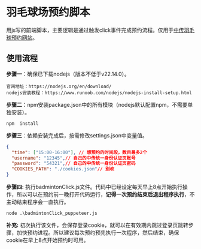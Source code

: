 # 羽毛球场预约脚本
用js写的前端脚本，主要逻辑是通过触发click事件完成预约流程。仅用于[中传羽毛球预约网站](https://workflow.cuc.edu.cn/reservation/fe/site/reservationInfo?id=1293)。
## 使用流程
__步骤一__：确保已下载nodejs（版本不低于v22.14.0）。
```
官网地址：https://nodejs.org/en/download/
nodejs安装教程：https://www.runoob.com/nodejs/nodejs-install-setup.html
```
__步骤二__：npm安装package.json中的所有模块（nodejs默认配置npm，不需要单独安装）。
```
npm  install
```
__步骤三__：依赖安装完成后，按需修改settings.json中变量值。
```json
{
  "time": ["15:00-16:00"], // 想预约的时间段，数目最多2个
  "username": "12345",// 自己的中传统一身份认证页账号
  "password": "54321",// 自己的中传统一身份认证页密码
  "COOKIES_PATH": "./cookies.json"// 别改
}
```
__步骤四:__ 执行badmintonClick.js文件。代码中已经设定每天早上8点开始执行操作，所以可以在预约前一晚打开代码运行，**记得一次预约结束后退出程序执行**，不主动结束程序会一直执行。
```
node .\badmintonClick_puppeteer.js
```

__补充:__ 初次执行该文件，会保存登录cookie，就可以在有效期内跳过登录页跳转步骤，加快预约进程。所以建议每次预约预先执行一次程序，然后结束，确保cookie在早上8点开始预约时可用。